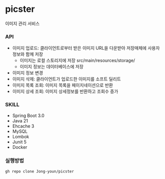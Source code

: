 # picster
이미지 관리 서비스

### API
- 이미지 업로드: 클라이언트로부터 받은 이미지 URL을 다운받아 저장매체에 사용자 정보와 함께 저장
  - 이미지는 로컬 스토리지에 저장 src/main/resources/storage/
  - 이미지 정보는 데이터베이스에 저장
- 이미지 정보 변경
- 이미지 삭제: 클라이언트가 업로드한 이미지를 소프트 딜리트
- 이미지 목록 조회: 이미지 목록을 페이지네이션으로 반환
- 이미지 상세 조회: 이미지 상세정보를 반환하고 조회수 증가

### SKILL
- Spring Boot 3.0
- Java 21
- Ehcache 3
- MySQL
- Lombok
- Junit 5
- Docker

### 실행방법
```
gh repo clone Jong-youn/picster
```
